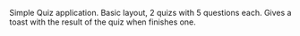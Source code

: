 Simple Quiz application.
Basic layout, 2 quizs with 5 questions each.
Gives a toast with the result of the quiz when finishes one.
